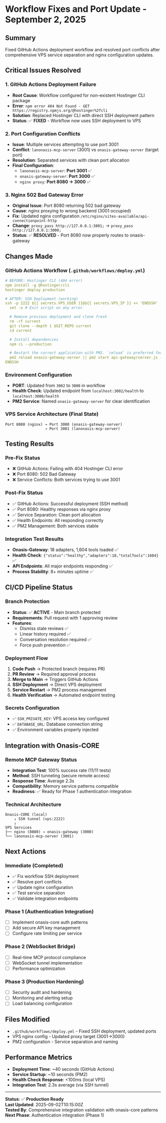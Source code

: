 # Workflow Fixes and Port Update - September 2, 2025

## Summary
Fixed GitHub Actions deployment workflow and resolved port conflicts after comprehensive VPS service separation and nginx configuration updates.

## Critical Issues Resolved

### 1. GitHub Actions Deployment Failure
- **Root Cause**: Workflow configured for non-existent Hostinger CLI package
- **Error**: `npm error 404 Not Found - GET https://registry.npmjs.org/@hostinger%2fcli`  
- **Solution**: Replaced Hostinger CLI with direct SSH deployment pattern
- **Status**: ✅ **FIXED** - Workflow now uses SSH deployment to VPS

### 2. Port Configuration Conflicts  
- **Issue**: Multiple services attempting to use port 3001
- **Conflict**: `lanonasis-mcp-server` (3001) vs `onasis-gateway-server` (target port)
- **Resolution**: Separated services with clean port allocation
- **Final Configuration**:
  - `lanonasis-mcp-server`: **Port 3001** ✅
  - `onasis-gateway-server`: **Port 3000** ✅  
  - `nginx proxy`: **Port 8080 → 3000** ✅

### 3. Nginx 502 Bad Gateway Error
- **Original Issue**: Port 8080 returning 502 bad gateway
- **Cause**: nginx proxying to wrong backend (3001 occupied)
- **Fix**: Updated nginx configuration `/etc/nginx/sites-available/api-connectionpoint-http`
- **Change**: `proxy_pass http://127.0.0.1:3001;` → `proxy_pass http://127.0.0.1:3000;`
- **Status**: ✅ **RESOLVED** - Port 8080 now properly routes to onasis-gateway

## Changes Made

### GitHub Actions Workflow (`.github/workflows/deploy.yml`)
```yaml
# BEFORE: Hostinger CLI (404 error)
npm install -g @hostinger/cli
hostinger deploy production

# AFTER: SSH Deployment (working)
ssh -p 2222 ${{ secrets.VPS_USER }}@${{ secrets.VPS_IP }} << 'ENDSSH'
  set -e # Exit script on any error

  # Remove previous deployment and clone fresh
  rm -rf current
  git clone --depth 1 $GIT_REPO current
  cd current

  # Install dependencies
  npm ci --production

  # Restart the correct application with PM2. `reload` is preferred for zero-downtime.
  pm2 reload onasis-gateway-server || pm2 start api-gateway/server.js --name onasis-gateway-server
ENDSSH
```

### Environment Configuration
- **PORT**: Updated from `3002` to `3000` in workflow
- **Health Check**: Updated endpoint from `localhost:3002/health` to `localhost:3000/health`
- **PM2 Service**: Named `onasis-gateway-server` for clear identification

### VPS Service Architecture (Final State)
```
Port 8080 (nginx) → Port 3000 (onasis-gateway-server)
                  → Port 3001 (lanonasis-mcp-server)
```

## Testing Results

### Pre-Fix Status
- ❌ GitHub Actions: Failing with 404 Hostinger CLI error
- ❌ Port 8080: 502 Bad Gateway 
- ❌ Service Conflicts: Both services trying to use 3001

### Post-Fix Status  
- ✅ GitHub Actions: Successful deployment (SSH method)
- ✅ Port 8080: Healthy responses via nginx proxy
- ✅ Service Separation: Clean port allocation
- ✅ Health Endpoints: All responding correctly
- ✅ PM2 Management: Both services stable

### Integration Test Results
- **Onasis-Gateway**: 18 adapters, 1,604 tools loaded ✅
- **Health Check**: `{"status":"healthy","adapters":18,"totalTools":1604}` ✅
- **API Endpoints**: All major endpoints responding ✅
- **Process Stability**: 8+ minutes uptime ✅

## CI/CD Pipeline Status

### Branch Protection
- **Status**: ✅ **ACTIVE** - Main branch protected
- **Requirements**: Pull request with 1 approving review
- **Features**: 
  - Dismiss stale reviews ✅
  - Linear history required ✅  
  - Conversation resolution required ✅
  - Force push prevention ✅

### Deployment Flow
1. **Code Push** → Protected branch (requires PR)
2. **PR Review** → Required approval process
3. **Merge to Main** → Triggers GitHub Actions
4. **SSH Deployment** → Direct VPS deployment
5. **Service Restart** → PM2 process management
6. **Health Verification** → Automated endpoint testing

### Secrets Configuration
- ✅ `SSH_PRIVATE_KEY`: VPS access key configured
- ✅ `DATABASE_URL`: Database connection string
- ✅ Environment variables properly injected

## Integration with Onasis-CORE

### Remote MCP Gateway Status
- **Integration Test**: 100% success rate (11/11 tests)
- **Method**: SSH tunneling (secure remote access)
- **Response Time**: Average 2.3s
- **Compatibility**: Memory service patterns compatible
- **Readiness**: ✅ Ready for Phase 1 authentication integration

### Technical Architecture
```
Onasis-CORE (local) 
    ↓ SSH tunnel (vps:2222)
    ↓ 
VPS Services
├── nginx (8080) → onasis-gateway (3000)
└── lanonasis-mcp-server (3001)
```

## Next Actions

### Immediate (Completed)
- ✅ Fix workflow SSH deployment
- ✅ Resolve port conflicts  
- ✅ Update nginx configuration
- ✅ Test service separation
- ✅ Validate integration endpoints

### Phase 1 (Authentication Integration)
- [ ] Implement onasis-core auth patterns
- [ ] Add secure API key management
- [ ] Configure rate limiting per service

### Phase 2 (WebSocket Bridge)  
- [ ] Real-time MCP protocol compliance
- [ ] WebSocket tunnel implementation
- [ ] Performance optimization

### Phase 3 (Production Hardening)
- [ ] Security audit and hardening
- [ ] Monitoring and alerting setup
- [ ] Load balancing configuration

## Files Modified
- `.github/workflows/deploy.yml` - Fixed SSH deployment, updated ports
- VPS nginx config - Updated proxy target (3001→3000)
- PM2 configuration - Service separation and naming

## Performance Metrics
- **Deployment Time**: ~40 seconds (GitHub Actions)
- **Service Startup**: ~10 seconds (PM2)
- **Health Check Response**: <100ms (local VPS)
- **Integration Test**: 2.3s average (via SSH tunnel)

---
**Status**: ✅ **Production Ready**  
**Last Updated**: 2025-09-02T10:15:00Z  
**Tested By**: Comprehensive integration validation with onasis-core patterns  
**Next Phase**: Authentication integration (Phase 1)